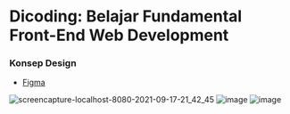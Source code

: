 # Dicoding: Belajar Fundamental Front-End Web Development
<h3>Konsep Design</h3>
<ul>
  <li><a href="https://www.figma.com/file/u0Xfpzgj2GjQuHx7y87SOu/Cake?node-id=0%3A1">Figma</a></li>
</ul>

![screencapture-localhost-8080-2021-09-17-21_42_45](https://user-images.githubusercontent.com/48237280/133803227-c85cf2f3-140e-4745-a1bc-b39441c0c353.png)
![image](https://user-images.githubusercontent.com/48237280/133803051-4464ccae-bb38-4e72-927b-a3f897e171e9.png)
![image](https://user-images.githubusercontent.com/48237280/133803091-9468a7d5-a14e-43a7-9b2a-ec32ee02a41f.png)
